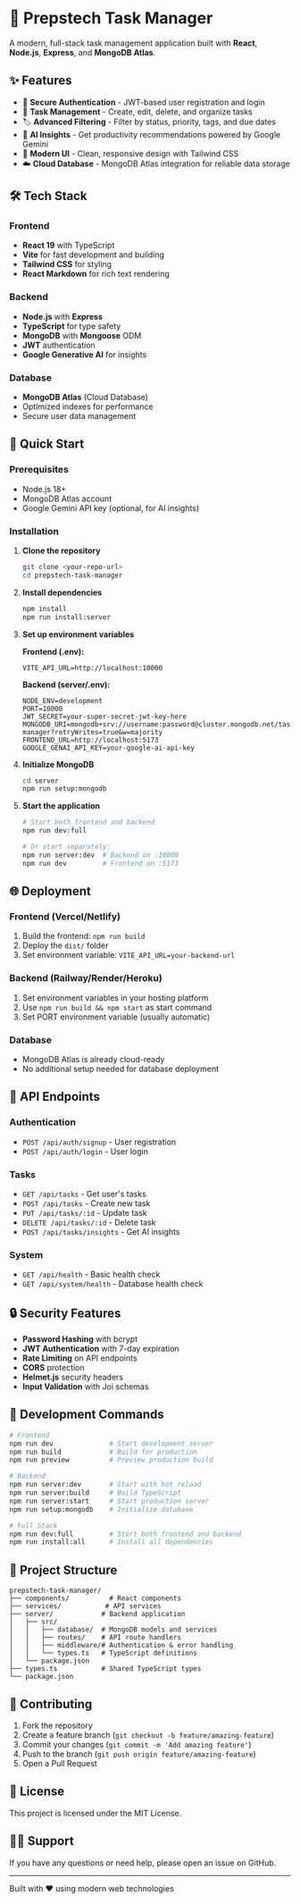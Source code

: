 # 🚀 Prepstech Task Manager

A modern, full-stack task management application built with **React**, **Node.js**, **Express**, and **MongoDB Atlas**.

## ✨ Features

- 🔐 **Secure Authentication** - JWT-based user registration and login
- 📝 **Task Management** - Create, edit, delete, and organize tasks
- 🏷️ **Advanced Filtering** - Filter by status, priority, tags, and due dates
- 🤖 **AI Insights** - Get productivity recommendations powered by Google Gemini
- 🎨 **Modern UI** - Clean, responsive design with Tailwind CSS
- ☁️ **Cloud Database** - MongoDB Atlas integration for reliable data storage

## 🛠️ Tech Stack

### Frontend
- **React 19** with TypeScript
- **Vite** for fast development and building
- **Tailwind CSS** for styling
- **React Markdown** for rich text rendering

### Backend
- **Node.js** with **Express**
- **TypeScript** for type safety
- **MongoDB** with **Mongoose** ODM
- **JWT** authentication
- **Google Generative AI** for insights

### Database
- **MongoDB Atlas** (Cloud Database)
- Optimized indexes for performance
- Secure user data management

## 🚀 Quick Start

### Prerequisites
- Node.js 18+
- MongoDB Atlas account
- Google Gemini API key (optional, for AI insights)

### Installation

1. **Clone the repository**
   ```bash
   git clone <your-repo-url>
   cd prepstech-task-manager
   ```

2. **Install dependencies**
   ```bash
   npm install
   npm run install:server
   ```

3. **Set up environment variables**
   
   **Frontend (.env):**
   ```env
   VITE_API_URL=http://localhost:10000
   ```
   
   **Backend (server/.env):**
   ```env
   NODE_ENV=development
   PORT=10000
   JWT_SECRET=your-super-secret-jwt-key-here
   MONGODB_URI=mongodb+srv://username:password@cluster.mongodb.net/task-manager?retryWrites=true&w=majority
   FRONTEND_URL=http://localhost:5173
   GOOGLE_GENAI_API_KEY=your-google-ai-api-key
   ```

4. **Initialize MongoDB**
   ```bash
   cd server
   npm run setup:mongodb
   ```

5. **Start the application**
   ```bash
   # Start both frontend and backend
   npm run dev:full
   
   # Or start separately:
   npm run server:dev  # Backend on :10000
   npm run dev         # Frontend on :5173
   ```

## 🌐 Deployment

### Frontend (Vercel/Netlify)
1. Build the frontend: `npm run build`
2. Deploy the `dist/` folder
3. Set environment variable: `VITE_API_URL=your-backend-url`

### Backend (Railway/Render/Heroku)
1. Set environment variables in your hosting platform
2. Use `npm run build && npm start` as start command
3. Set PORT environment variable (usually automatic)

### Database
- MongoDB Atlas is already cloud-ready
- No additional setup needed for database deployment

## 📝 API Endpoints

### Authentication
- `POST /api/auth/signup` - User registration
- `POST /api/auth/login` - User login

### Tasks
- `GET /api/tasks` - Get user's tasks
- `POST /api/tasks` - Create new task
- `PUT /api/tasks/:id` - Update task
- `DELETE /api/tasks/:id` - Delete task
- `POST /api/tasks/insights` - Get AI insights

### System
- `GET /api/health` - Basic health check
- `GET /api/system/health` - Database health check

## 🔒 Security Features

- **Password Hashing** with bcrypt
- **JWT Authentication** with 7-day expiration
- **Rate Limiting** on API endpoints
- **CORS** protection
- **Helmet.js** security headers
- **Input Validation** with Joi schemas

## 🧪 Development Commands

```bash
# Frontend
npm run dev              # Start development server
npm run build            # Build for production
npm run preview          # Preview production build

# Backend
npm run server:dev       # Start with hot reload
npm run server:build     # Build TypeScript
npm run server:start     # Start production server
npm run setup:mongodb    # Initialize database

# Full Stack
npm run dev:full         # Start both frontend and backend
npm run install:all      # Install all dependencies
```

## 📁 Project Structure

```
prepstech-task-manager/
├── components/          # React components
├── services/           # API services
├── server/            # Backend application
│   ├── src/
│   │   ├── database/  # MongoDB models and services
│   │   ├── routes/    # API route handlers
│   │   ├── middleware/# Authentication & error handling
│   │   └── types.ts   # TypeScript definitions
│   └── package.json
├── types.ts           # Shared TypeScript types
└── package.json
```

## 🤝 Contributing

1. Fork the repository
2. Create a feature branch (`git checkout -b feature/amazing-feature`)
3. Commit your changes (`git commit -m 'Add amazing feature'`)
4. Push to the branch (`git push origin feature/amazing-feature`)
5. Open a Pull Request

## 📄 License

This project is licensed under the MIT License.

## 🙋‍♂️ Support

If you have any questions or need help, please open an issue on GitHub.

---

Built with ❤️ using modern web technologies
